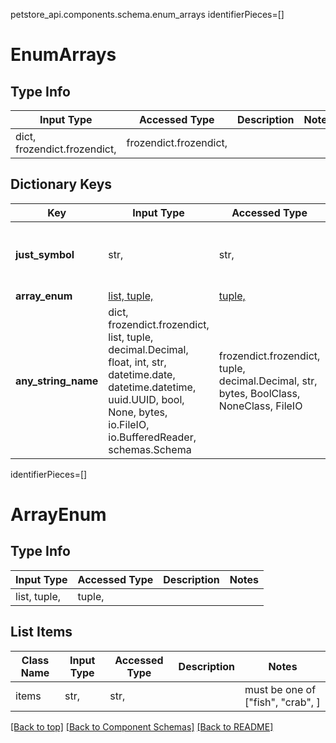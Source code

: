 petstore_api.components.schema.enum_arrays
identifierPieces=[]

# EnumArrays

## Type Info
Input Type | Accessed Type | Description | Notes
------------ | ------------- | ------------- | -------------
dict, frozendict.frozendict,  | frozendict.frozendict,  |  |

## Dictionary Keys
Key | Input Type | Accessed Type | Description | Notes
------------ | ------------- | ------------- | ------------- | -------------
**just_symbol** | str,  | str,  |  | [optional] must be one of [">=", "$", ]
**array_enum** | [list, tuple, ](#propertiesarray_enum) | [tuple, ](#propertiesarray_enum) |  | [optional]
**any_string_name** | dict, frozendict.frozendict, list, tuple, decimal.Decimal, float, int, str, datetime.date, datetime.datetime, uuid.UUID, bool, None, bytes, io.FileIO, io.BufferedReader, schemas.Schema | frozendict.frozendict, tuple, decimal.Decimal, str, bytes, BoolClass, NoneClass, FileIO | any string name can be used but the value must be the correct type | [optional]

identifierPieces=[]
<a id="propertiesarray_enum"></a>
# ArrayEnum

## Type Info
Input Type | Accessed Type | Description | Notes
------------ | ------------- | ------------- | -------------
list, tuple,  | tuple,  |  |

## List Items
Class Name | Input Type | Accessed Type | Description | Notes
------------- | ------------- | ------------- | ------------- | -------------
items | str,  | str,  |  | must be one of ["fish", "crab", ]

[[Back to top]](#top) [[Back to Component Schemas]](../../../README.md#Component-Schemas) [[Back to README]](../../../README.md)
